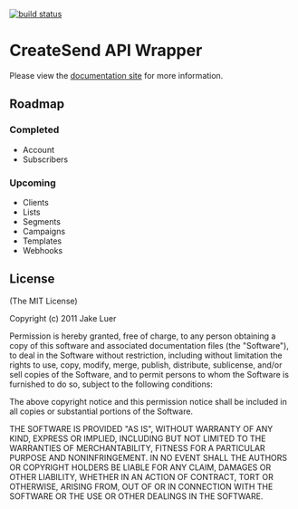 [![build status](https://secure.travis-ci.org/logicalparadox/createsend.png)](http://travis-ci.org/logicalparadox/createsend)
# CreateSend API Wrapper

Please view the [documentation site](http://alogicalparadox.com/createsend) for more information.

## Roadmap

### Completed

* Account
* Subscribers

### Upcoming

* Clients
* Lists
* Segments
* Campaigns
* Templates
* Webhooks

## License

(The MIT License)

Copyright (c) 2011 Jake Luer

Permission is hereby granted, free of charge, to any person obtaining a copy
of this software and associated documentation files (the "Software"), to deal
in the Software without restriction, including without limitation the rights
to use, copy, modify, merge, publish, distribute, sublicense, and/or sell
copies of the Software, and to permit persons to whom the Software is
furnished to do so, subject to the following conditions:

The above copyright notice and this permission notice shall be included in
all copies or substantial portions of the Software.

THE SOFTWARE IS PROVIDED "AS IS", WITHOUT WARRANTY OF ANY KIND, EXPRESS OR
IMPLIED, INCLUDING BUT NOT LIMITED TO THE WARRANTIES OF MERCHANTABILITY,
FITNESS FOR A PARTICULAR PURPOSE AND NONINFRINGEMENT. IN NO EVENT SHALL THE
AUTHORS OR COPYRIGHT HOLDERS BE LIABLE FOR ANY CLAIM, DAMAGES OR OTHER
LIABILITY, WHETHER IN AN ACTION OF CONTRACT, TORT OR OTHERWISE, ARISING FROM,
OUT OF OR IN CONNECTION WITH THE SOFTWARE OR THE USE OR OTHER DEALINGS IN
THE SOFTWARE.